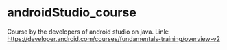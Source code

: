 # androidStudio_course
Course by the developers of android studio on java. Link: 
https://developer.android.com/courses/fundamentals-training/overview-v2
